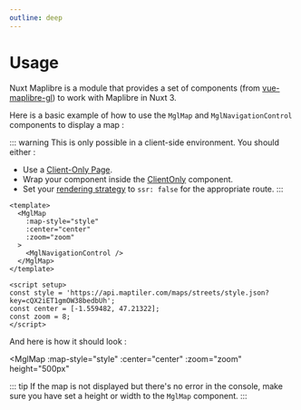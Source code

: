 ```yaml
---
outline: deep
---
```


# Usage

Nuxt Maplibre is a module that provides a set of components (from [vue-maplibre-gl](https://indoorequal.github.io/vue-maplibre-gl/)) to work with Maplibre in Nuxt 3.

Here is a basic example of how to use the `MglMap` and `MglNavigationControl` components to display a map :

::: warning
This is only possible in a client-side environment. You should either :
- Use a [Client-Only Page](https://nuxt.com/docs/guide/directory-structure/pages#client-only-pages).
- Wrap your component inside the [ClientOnly](https://nuxt.com/docs/api/components/client-only) component.
- Set your [rendering strategy](https://nuxt.com/docs/guide/concepts/rendering#client-side-rendering) to `ssr: false` for the appropriate route.
:::

```vue
<template>
  <MglMap
    :map-style="style"
    :center="center"
    :zoom="zoom"
  >
    <MglNavigationControl />
  </MglMap>
</template>

<script setup>
const style = 'https://api.maptiler.com/maps/streets/style.json?key=cQX2iET1gmOW38bedbUh';
const center = [-1.559482, 47.21322];
const zoom = 8;
</script>
```

And here is how it should look :

<script setup>
import { defineClientComponent } from 'vitepress'

const MglMap = defineClientComponent(() => {
  return import('@indoorequal/vue-maplibre-gl').then(m => m.MglMap)
})
const MglNavigationControl = defineClientComponent(() => {
  return import('@indoorequal/vue-maplibre-gl').then(m => m.MglNavigationControl)
})

const style = 'https://api.maptiler.com/maps/streets/style.json?key=cQX2iET1gmOW38bedbUh';
const center = [-1.559482, 47.21322];
const zoom = 8;
</script>

<MglMap
  :map-style="style"
  :center="center"
  :zoom="zoom"
  height="500px"
>
  <MglNavigationControl />
</MglMap>

::: tip
If the map is not displayed but there's no error in the console, make sure you have set a height or width to the `MglMap` component.
:::
